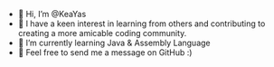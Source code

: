 - 👋 Hi, I’m @KeaYas
- 👀 I have a keen interest in learning from others and contributing to creating a more amicable coding community.
- 🌱 I’m currently learning Java & Assembly Language
- 💞️ Feel free to send me a message on GitHub :)

